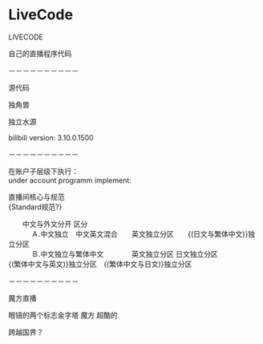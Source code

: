 # LiveCode
LIVECODE


自己的直播程序代码

－－－－－－－－－－

源代码

独角兽

独立水源

bilibili version: 3.10.0.1500

－－－－－－－－－－

在账户子层级下执行：</br>
under account programm implement: </br>

直播间核心与规范　</br>
{Standard规范?} </br>

　　中文与外文分开 区分 </br>
　　　
    Ａ.中文独立　中文英文混合　　英文独立分区　　{(日文与繁体中文)}独立分区　　　　</br>　　　
    Ｂ.中文独立与繁体中文　　　　英文独立分区    日文独立分区　            </br>
            {(繁体中文与英文)}独立分区　{(繁体中文与日文)}独立分区 　</br>
     
     
－－－－－－－－－－

魔方直播

眼镜的两个标志金字塔 魔方 超酷的

跨越国界？
     
     
